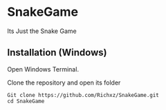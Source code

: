 # SnakeGame
Its Just the Snake Game
## Installation (Windows)

Open Windows Terminal.

Clone the repository and open its folder
```
Git clone https://github.com/Richxz/SnakeGame.git
cd SnakeGame
````
